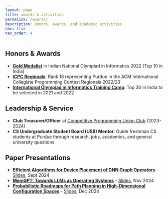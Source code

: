 ```yaml
---
layout: page
title: awards & activities
permalink: /awards/
description: Honors, awards, and academic activities
nav: true
nav_order: 4
---
```


## Honors & Awards

- **[Gold Medalist](https://www.iarcs.org.in/inoi/2022/inoi2022/results_inoi2022.php#gold)** in Indian National Olympiad in Informatics 2022 (Top 10 in India)
- **[ICPC Regionals](https://www.cs.purdue.edu/news/articles/2023/purdue-wins-ecna-regional-programming-competition.html)**: Rank 18 representing Purdue in the ACM International Collegiate Programming Contest Regionals 2022/23
- **[International Olympiad in Informatics Training Camp](https://www.iarcs.org.in/inoi/2021/inoi2021/results_inoi2021.php#ioitc)**: Top 30 in India to be selected in 2021 and 2022

## Leadership & Service

- **Club Treasurer/Officer** at [Competitive Programming Union Club](https://purduecpu.com/) (2023-2024)
- **CS Undergraduate Student Board (USB) Mentor**: Guide freshman CS students at Purdue through research, jobs, academics, and general university questions

## Paper Presentations

- **[Efficient Algorithms for Device Placement of DNN Graph Operators](https://arxiv.org/abs/2006.16423)** - [Slides](https://docs.google.com/presentation/d/1e5lnbSu5Vcsbx-vgOdTI9u0Qun5RSzbsAbk6KTMPR1Q/), Sept 2024
- **[MemGPT: Towards LLMs as Operating Systems](https://arxiv.org/abs/2310.08560)** - [Slides](https://docs.google.com/presentation/d/1QYvFLHtXEbJ2Q9b_eobqMPn2D1oa4wq7NJGaRfe2kwU), Nov 2024
- **[Probabilistic Roadmaps for Path Planning in High-Dimensional Configuration Spaces](https://ieeexplore.ieee.org/document/508439)** - [Slides](https://docs.google.com/presentation/d/1yxHirBYo2EUlANpTZop6G5nzpNhK-Ou901cqUswnGXI/), Dec 2024
